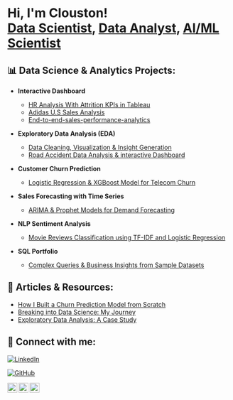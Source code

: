 <h1>Hi, I'm Clouston! <br/>
<a href="https://github.com/yourusername">Data Scientist</a>, 
<a href="https://www.linkedin.com/in/yourlinkedin/">Data Analyst</a>, 
<a href="https://medium.com/@yourmedium">AI/ML Scientist</a></h1>
<h2>📊 Data Science & Analytics Projects:</h2>

- <b>Interactive Dashboard</b>  

  - [HR Analysis With Attrition KPIs in Tableau](https://public.tableau.com/app/profile/shing.balah.clouston/viz/HRDASHBOARD_17446412937940/HRANALYSTICDASHBOARD)
  - [Adidas U.S Sales Analysis](https://github.com/BalahC/ADIDAS-U.S-SALES-ANALYSIS-PROJECT)
  - [End-to-end-sales-performance-analytics](https://public.tableau.com/app/profile/shing.balah.clouston/viz/10AlysicSales/EXECUTIVEVIEW)

- <b>Exploratory Data Analysis (EDA)</b>
   
  - [Data Cleaning, Visualization & Insight Generation](https://github.com/BalahC/Sales-Analysis-Dashboard-)
  - [Road Accident Data Analysis & interactive Dashboard](https://github.com/BalahC/Road-Accident-Exploratory-Analysis)

- <b>Customer Churn Prediction</b>
  
  - [Logistic Regression & XGBoost Model for Telecom Churn](https://public.tableau.com/app/profile/shing.balah.clouston/viz/Churn-Analysis_17486965165150/DASHBOARD)
- <b>Sales Forecasting with Time Series</b>  
  - [ARIMA & Prophet Models for Demand Forecasting](https://github.com/yourusername/sales-forecasting-time-series)
  
- <b>NLP Sentiment Analysis</b>
  
  - [Movie Reviews Classification using TF-IDF and Logistic Regression](https://github.com/yourusername/sentiment-analysis-nlp)
- <b>SQL Portfolio</b>  
  - [Complex Queries & Business Insights from Sample Datasets](https://github.com/yourusername/sql-analytics)
    
<h2>📝 Articles & Resources:</h2>

- [How I Built a Churn Prediction Model from Scratch](https://medium.com/@yourmedium/churn-model-case-study)
- [Breaking into Data Science: My Journey](https://medium.com/@yourmedium/data-science-journey)
- [Exploratory Data Analysis: A Case Study](https://medium.com/@yourmedium/eda-case-study)

<h2> 🤝 Connect with me:</h2>

[![LinkedIn](https://img.shields.io/badge/LinkedIn-white?style=for-the-badge&logo=linkedin&logoColor=white)](https://www.linkedin.com/in/shingbalahclouston)

[![GitHub](https://img.shields.io/badge/GitHub-white?style=for-the-badge&logo=github&logoColor=white)](https://github.com/balahc)

[<img align="left" alt="Twitter" width="22px" src="https://cdn.jsdelivr.net/npm/simple-icons@v3/icons/twitter.svg" />][twitter]
[<img align="left" alt="BalahC | GitHub" width="22px" src="https://cdn.jsdelivr.net/npm/simple-icons@v3/icons/github.svg" />][github]

[<img align="left" alt="Shingbalah Clouston | LinkedIn" width="22px" src="https://cdn.jsdelivr.net/npm/simple-icons@v3/icons/linkedin.svg" />][linkedin]

[github]: https://github.com/BalahC

[linkedin]: https://www.linkedin.com/in/shingbalahclouston

<br/><br/>

[twitter]: https://twitter.com/yourhandle
[linkedin]: https://www.linkedin.com/in/yourlinkedin/
[medium]: https://medium.com/@yourmedium
[github]: https://github.com/yourusername
<!--
**yourusername/yourusername** is a ✨ _special_ ✨ repository because its `README.md` (this file) appears on your GitHub profile.
- 🔭 I’m currently working on real-world ML problems.
- 🌱 I’m currently learning cloud deployment and ML ops.
- 💬 Ask me about data analysis, Python, and visualization.
- 📫 How to reach me: see the links above!
-->
